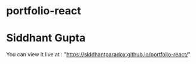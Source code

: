 # portfolio-react
# Siddhant Gupta
You can view it live at : "https://siddhantparadox.github.io/portfolio-react/"
